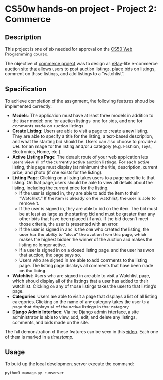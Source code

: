 # CS50w hands-on project - Project 2: Commerce

## Description
This project is one of six needed for approval on the [CS50 Web Programming](https://cs50.harvard.edu/web/2020/) course.

The objective of [commerce project](https://cs50.harvard.edu/web/2020/projects/2/commerce/) was to design an [eBay](https://www.ebay.com/)-like e-commerce auction site that allows users to post auction listings, place bids on listings, comment on those listings, and add listings to a “watchlist”.

## Specification
To achieve completion of the assignment, the following features should be implemented correctly:
* **Models**: The application must have at least three models in addition to the `User` model: one for auction listings, one for bids, and one for comments made on auction listings.
* **Create Listing**: Users are able to visit a page to create a new listing. They are able to specify a title for the listing, a text-based description, and what the starting bid should be. Users can also choose to provide a URL for an image for the listing and/or a category (e.g. Fashion, Toys, Electronics, Home, etc.).
* **Active Listings Page**: The default route of your web application lets users view all of the currently active auction listings. For each active listing, this page must display (at minimum) the title, description, current price, and photo (if one exists for the listing).
* **Listing Page**: Clicking on a listing takes users to a page specific to that listing. On that page, users should be able to view all details about the listing, including the current price for the listing.
	* If the user is signed in, they are able to add the item to their “Watchlist.” If the item is already on the watchlist, the user is able to remove it.
	* If the user is signed in, they are able to bid on the item. The bid must be at least as large as the starting bid and must be greater than any other bids that have been placed (if any). If the bid doesn’t meet those criteria, the user is presented with an error.
	* If the user is signed in and is the one who created the listing, the user has the ability to “close” the auction from this page, which makes the highest bidder the winner of the auction and makes the listing no longer active.
	* If a user is signed in on a closed listing page, and the user has won that auction, the page says so.
	* Users who are signed in are able to add comments to the listing page. The listing page displays all comments that have been made on the listing.
* **Watchlist**: Users who are signed in are able to visit a Watchlist page, which should display all of the listings that a user has added to their watchlist. Clicking on any of those listings takes the user to that listing’s page.
* **Categories**: Users are able to visit a page that displays a list of all listing categories. Clicking on the name of any category takes the user to a page that displays all of the active listings in that category.
* **Django Admin Interface**: Via the Django admin interface, a site administrator is able to view, add, edit, and delete any listings, comments, and bids made on the site.

The full demonstration of these features can be seen in this [video](https://youtu.be/FK_RRT_wHOw). Each one of them is marked in a *timestamp*.

## Usage
To build up the local development server execute the command:
```py
python3 manage.py runserver
```
